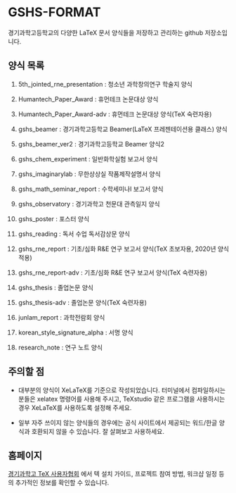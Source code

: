 # GSHS-FORMAT

경기과학고등학교의 다양한 LaTeX 문서 양식들을 저장하고 관리하는 github 저장소입니다.

## 양식 목록

1. 5th_jointed_rne_presentation : 청소년 과학창의연구 학술지 양식

2. Humantech_Paper_Award : 휴먼테크 논문대상 양식

3. Humantech_Paper_Award-adv : 휴먼테크 논문대상 양식(TeX 숙련자용)

4. gshs_beamer : 경기과학고등학교 Beamer(LaTeX 프레젠테이션용 클래스) 양식

5. gshs_beamer_ver2 : 경기과학고등학교 Beamer 양식2

6. gshs_chem_experiment : 일반화학실험 보고서 양식

7. gshs_imaginarylab : 무한상상실 작품제작설명서 양식

8. gshs_math_seminar_report : 수학세미나I 보고서 양식

9. gshs_observatory : 경기과학고 천문대 관측일지 양식

10. gshs_poster : 포스터 양식

11. gshs_reading : 독서 수업 독서감상문 양식

12. gshs_rne_report : 기초/심화 R&E 연구 보고서 양식(TeX 초보자용, 2020년 양식 적용)

13. gshs_rne_report-adv : 기초/심화 R&E 연구 보고서 양식(TeX 숙련자용)

14. gshs_thesis : 졸업논문 양식

15. gshs_thesis-adv : 졸업논문 양식(TeX 숙련자용)

16. junlam_report : 과학전람회 양식

17. korean_style_signature_alpha : 서명 양식

18. research_note : 연구 노트 양식


## 주의할 점

* 대부분의 양식이 XeLaTeX를 기준으로 작성되었습니다. 터미널에서 컴파일하시는 분들은 xelatex 명령어를 사용해 주시고, TeXstudio 같은 프로그램을 사용하시는 경우 XeLaTeX를 사용하도록 설정해 주세요.

* 일부 자주 쓰이지 않는 양식들의 경우에는 공식 사이트에서 제공되는 워드/한글 양식과 호환되지 않을 수 있습니다. 잘 살펴보고 사용하세요.

## 홈페이지

[경기과학고 TeX 사용자협회](http://latex.gs.hs.kr/) 에서 텍 설치 가이드, 프로젝트 참여 방법, 워크샵 일정 등의 추가적인 정보를 확인할 수 있습니다.

